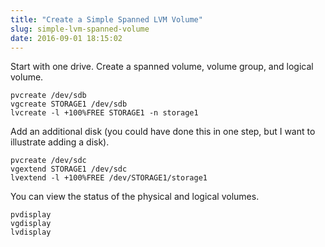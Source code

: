 ```yaml
---
title: "Create a Simple Spanned LVM Volume"
slug: simple-lvm-spanned-volume
date: 2016-09-01 18:15:02
---
```


Start with one drive. Create a spanned volume, volume group, and logical volume.

```
pvcreate /dev/sdb
vgcreate STORAGE1 /dev/sdb
lvcreate -l +100%FREE STORAGE1 -n storage1
```

Add an additional disk (you could have done this in one step, but I want to illustrate adding a disk).

```
pvcreate /dev/sdc
vgextend STORAGE1 /dev/sdc
lvextend -l +100%FREE /dev/STORAGE1/storage1
```

You can view the status of the physical and logical volumes.

```
pvdisplay
vgdisplay
lvdisplay
```
